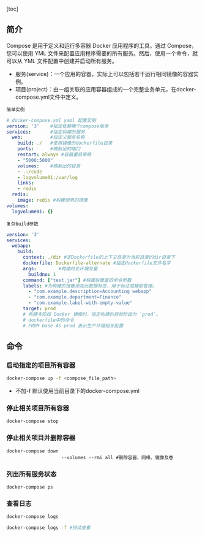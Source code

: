 [toc]

## 简介

Compose 是用于定义和运行多容器 Docker 应用程序的工具。通过 Compose，您可以使用 YML 文件来配置应用程序需要的所有服务。然后，使用一个命令，就可以从 YML 文件配置中创建并启动所有服务。

- 服务(service)：一个应用的容器，实际上可以包括若干运行相同镜像的容器实例。
- 项目(project)：由一组关联的应用容器组成的一个完整业务单元，在docker-compose.yml文件中定义。

`简单实例`

```yaml
# docker-compose.yml yaml 配置实例
version: '3'    #指定依赖哪个compose版本
services:       #指定构建的服务
  web:          #自定义服务名称
    build: ./   #使用镜像的dockerfile目录
    ports:      #映射出的端口
    restart: always #容器重启策略
    - "5000:5000" 
    volumes:    #映射出的目录
    - .:/code
    - logvolume01:/var/log
    links:
    - redis
  redis:
    image: redis #构建使用的镜像
volumes:
  logvolume01: {}
```

`复杂build参数`

```yaml
version: '3'
services:
  webapp:
    build:
      context: ./dir #定Dockerfile的上下文目录为当前目录的dir目录下
      dockerfile: Dockerfile-alternate #指定dockerfile文件名字
      args:        #构建时变环境变量
        buildno: 1
      command: ["test.jar"] #构建后覆盖的命令参数
      labels: #为构建的镜像添加元数据标签，用于标注或辅助管理。
        - "com.example.description=Accounting webapp"
        - "com.example.department=Finance"
        - "com.example.label-with-empty-value"
      target: prod
      # 构建多阶段 Docker 镜像时，指定构建的目标阶段为 `prod`。
      # dockerfile中的命令
      # FROM base AS prod 表示生产环境相关配置
```

## 命令

### 启动指定的项目所有容器

```bash
docker-compose up -f <compose_file_path>
```

* 不加-f 默认使用当前目录下的docker-compose.yml

### 停止相关项目所有容器

```
docker-compose stop
```

### 停止相关项目并删除容器

```
docker-compose down
 					--volumes --rmi all #删除容器、网络、镜像及卷
```

### 列出所有服务状态

```
docker-compose ps
```

### 查看日志

```bash
docker-compose logs

docker-compose logs -f #持续查看
```

